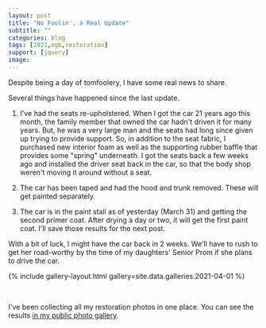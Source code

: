 ```yaml
---
layout: post
title: "No Foolin', a Real Update"
subtitle: ""
categories: blog
tags: [2021,mgb,restoration]
support: [jquery]
image: 
---
```


Despite being a day of tomfoolery, I have some real news to share.

<!--more-->

Several things have happened since the last update.

1. I've had the seats re-upholstered. When I got the car 21 years ago this month, the family member that owned the car hadn't driven it for many years. But, he was a very large man and the seats had long since given up trying to provide support. So, in addition to the seat fabric, I purchased new interior foam as well as the supporting rubber baffle that provides some "spring" underneath. I got the seats back a few weeks ago and installed the driver seat back in the car, so that the body shop weren't moving it around without a seat.

2. The car has been taped and had the hood and trunk removed. These will get painted separately.

3. The car is in the paint stall as of yesterday (March 31) and getting the second primer coat. After drying a day or two, it will get the first paint coat. I'll save those results for the next post.

With a bit of luck, I might have the car back in 2 weeks. We'll have to rush to get her road-worthy by the time of my daughters' Senior Prom if she plans to drive the car.

{% include gallery-layout.html gallery=site.data.galleries.2021-04-01 %}

&nbsp;<br/>

I've been collecting all my restoration photos in one place. You can see the results
[in my public photo gallery](https://photos.ericcloninger.com/MGB/index.html#/0).